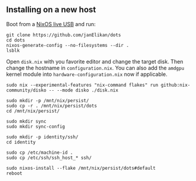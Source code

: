 ## Installing on a new host
Boot from a [NixOS live USB](https://nixos.org/download/#nixos-iso) and run:

```shell
git clone https://github.com/janElikan/dots
cd dots
nixos-generate-config --no-filesystems --dir .
lsblk
```

Open `disk.nix` with you favorite editor and change the target disk.
Then change the hostname in `configuration.nix`.
You can also add the `amdgpu` kernel module into `hardware-configuration.nix` now if applicable.

```shell
sudo nix --experimental-features "nix-command flakes" run github:nix-community/disko -- --mode disko ./disk.nix

sudo mkdir -p /mnt/nix/persist/
sudo cp -r . /mnt/nix/persist/dots
cd /mnt/nix/persist/

sudo mkdir sync
sudo mkdir sync-config

sudo mkdir -p identity/ssh/
cd identity

sudo cp /etc/machine-id .
sudo cp /etc/ssh/ssh_host_* ssh/

sudo nixos-install --flake /mnt/nix/persist/dots#default
reboot
```

